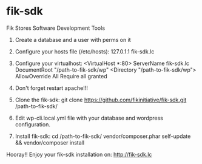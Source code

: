 fik-sdk
=======

Fik Stores Software Development Tools

1. Create a database and a user with perms on it


2. Configure your hosts file (/etc/hosts):
127.0.1.1 fik-sdk.lc


3. Configure your virtualhost:
<VirtualHost *:80>
    ServerName fik-sdk.lc
    DocumentRoot "/path-to-fik-sdk/wp"
    <Directory "/path-to-fik-sdk/wp">
        AllowOverride All
        Require all granted
    </Directory>
</VirtualHost>

4. Don't forget restart apache!!!


5. Clone the fik-sdk:
git clone https://github.com/fikinitiative/fik-sdk.git /path-to-fik-sdk/


6. Edit wp-cli.local.yml file with your database and wordpress configuration.


7. Install fik-sdk:
cd /path-to-fik-sdk/
vendor/composer.phar self-update && vendor/composer install


Hooray!! Enjoy your fik-sdk installation on:
http://fik-sdk.lc


